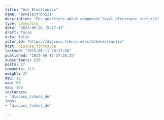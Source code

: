 ```yaml
---
title: "Ask Electronics" 
name: "askelectronics"
description: "For questions about component-level electronic circuits"
type: community
date: "2023-06-28 15:17:43"
draft: false
nsfw: false
actor_id: "https://discuss.tchncs.de/c/askelectronics"
host: discuss.tchncs.de
lastmod: "2023-06-11 20:27:00"
published: "2023-06-11 17:26:25"
subscribers: 835
posts: 37
comments: 213
weight: 37
dau: 12
wau: 66
mau: 103
instances:
- "discuss_tchncs_de"
tags: 
- "discuss_tchncs_de"

---
```

